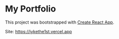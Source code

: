 # My Portfolio

This project was bootstrapped with [Create React App](https://github.com/facebook/create-react-app).

Site: https://iykethe1st.vercel.app
